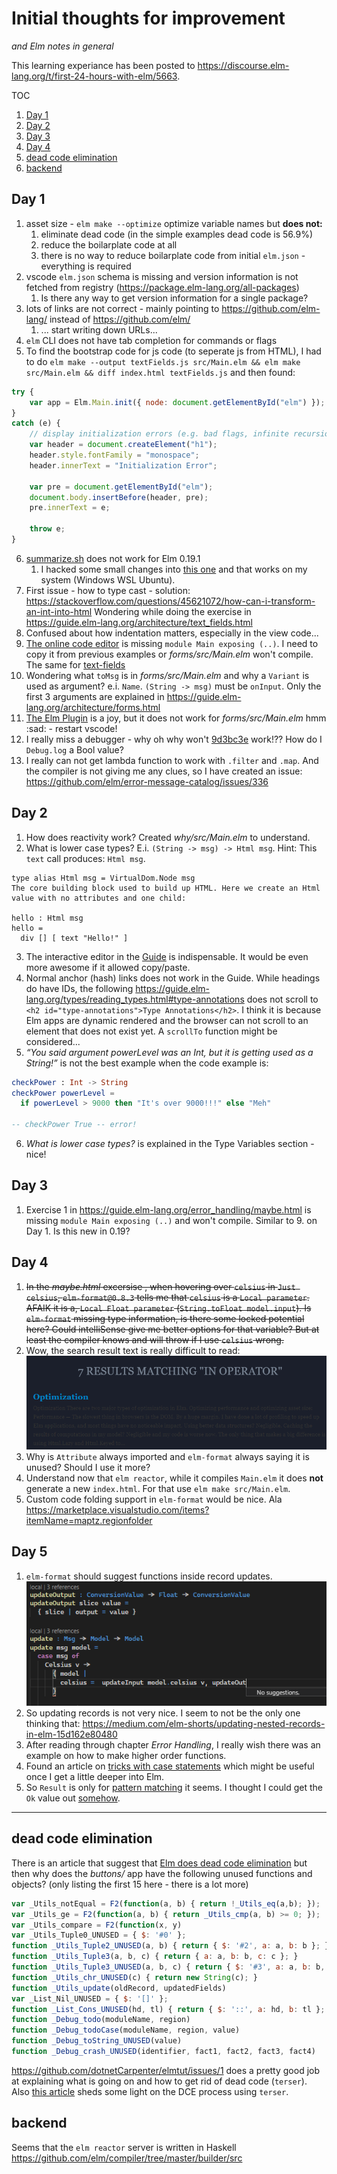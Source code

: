 # Initial thoughts for improvement
_and Elm notes in general_

This learning experiance has been posted to https://discourse.elm-lang.org/t/first-24-hours-with-elm/5663.

TOC
1. [Day 1](#Day-1)
1. [Day 2](#Day-2)
1. [Day 3](#Day-3)
1. [Day 4](#Day-4)
1. [dead code elimination](#dead-code-elimination)
1. [backend](#backend)

## Day 1
1. asset size - `elm make --optimize` optimize variable names but **does not:**
    1. eliminate dead code (in the simple examples dead code is 56.9%)
    2. reduce the boilarplate code at all
    3. there is no way to reduce boilarplate code from initial `elm.json` - everything is required
2. vscode `elm.json` schema is missing and version information is not fetched from registry (https://package.elm-lang.org/all-packages)
    1. Is there any way to get version information for a single package?
3. lots of links are not correct - mainly pointing to https://github.com/elm-lang/ instead of https://github.com/elm/
    1. ... start writing down URLs...
4. `elm` CLI does not have tab completion for commands or flags
5. To find the bootstrap code for js code (to seperate js from HTML), I had to do
`elm make --output textFields.js src/Main.elm && elm make src/Main.elm && diff index.html textFields.js` and then found:
```js
try {
	var app = Elm.Main.init({ node: document.getElementById("elm") });
}
catch (e) {
	// display initialization errors (e.g. bad flags, infinite recursion)
	var header = document.createElement("h1");
	header.style.fontFamily = "monospace";
	header.innerText = "Initialization Error";

	var pre = document.getElementById("elm");
	document.body.insertBefore(header, pre);
	pre.innerText = e;

	throw e;
}
```
6. [summarize.sh](https://gist.github.com/evancz/fc6ff4995395a1643155593a182e2de7) does not work for Elm 0.19.1
    1. I hacked some small changes into [this one](./summarize.sh) and that works on my system (Windows WSL Ubuntu).
7. First issue - how to type cast - solution: https://stackoverflow.com/questions/45621072/how-can-i-transform-an-int-into-html
Wondering while doing the exercise in https://guide.elm-lang.org/architecture/text_fields.html
8. Confused about how indentation matters, especially in the view code...
9. [The online code editor](https://elm-lang.org/examples/forms) is missing `module Main exposing (..)`. I need to copy it from
previous examples or *forms/src/Main.elm* won't compile. The same for [text-fields](https://elm-lang.org/examples/text-fields)
10. Wondering what `toMsg` is in *forms/src/Main.elm* and why a `Variant` is used as argument? e.i. `Name`.
`(String -> msg)` must be `onInput`. Only the first 3 arguments are explained in https://guide.elm-lang.org/architecture/forms.html
11. [The Elm Plugin](https://discourse.elm-lang.org/t/elm-plugin-for-visual-studio-code-0-10-0-and-new-language-server/5399) is a
joy, but it does not work for *forms/src/Main.elm* hmm :sad: - restart vscode!
12. I really miss a debugger - why oh why won't [9d3bc3e](https://github.com/dotnetCarpenter/elmtut/blob/9d3bc3e751a97675c046b9442de05d2e2839006b/forms/src/Main.elm) work!?? How do I `Debug.log` a Bool value?
13. I really can not get lambda function to work with `.filter` and `.map`. And the compiler is not giving me any clues, so I have created an issue: https://github.com/elm/error-message-catalog/issues/336


## Day 2

1. How does reactivity work? Created *why/src/Main.elm* to understand.
2. What is lower case types? E.i. `(String -> msg) -> Html msg`. Hint:
This `text` call produces: `Html msg`.
```
type alias Html msg = VirtualDom.Node msg
The core building block used to build up HTML. Here we create an Html value with no attributes and one child:

hello : Html msg
hello =
  div [] [ text "Hello!" ]
```
3. The interactive editor in the [Guide](https://guide.elm-lang.org/types/reading_types.html) is indispensable. It would be even more awesome if it allowed copy/paste.
4. Normal anchor (hash) links does not work in the Guide. While headings do have IDs, the following
https://guide.elm-lang.org/types/reading_types.html#type-annotations does not scroll to
`<h2 id="type-annotations">Type Annotations</h2>`. I think it is because Elm apps are dynamic
rendered and the browser can not scroll to an element that does not exist yet. A `scrollTo` function might be considered...
5. *“You said argument powerLevel was an Int, but it is getting used as a String!”* is not the best example when the
code example is:
```elm
checkPower : Int -> String
checkPower powerLevel =
  if powerLevel > 9000 then "It's over 9000!!!" else "Meh"

-- checkPower True -- error!
```
6. *What is lower case types?* is explained in the Type Variables section - nice!


## Day 3

1. Exercise 1 in https://guide.elm-lang.org/error_handling/maybe.html is missing `module Main exposing (..)`
and won't compile. Similar to 9. on Day 1. Is this new in 0.19?


## Day 4

1. ~~In the _maybe.html_ excersise , when hovering over `celsius` in `Just celsius`,
`elm-format@0.8.3` tells me that `celsius` is a `Local parameter`. AFAIK it is a,
`Local Float parameter` (`String.toFloat model.input`). Is `elm-format` missing type
information, is there some locked potential here? Could intelliSense give me better options
for that variable? But at least the compiler knows and will throw if I use `celsius` wrong.~~
2. Wow, the search result text is really difficult to read: ![Text snippet contrast to background is poor](./image/search_contrast.png)
3. Why is `Attribute` always imported and `elm-format` always saying it
is unused? Should I use it more?
4. Understand now that `elm reactor`, while it compiles `Main.elm` it does **not** generate a new `index.html`. For that
use `elm make src/Main.elm`.
5. Custom code folding support in `elm-format` would be nice. Ala https://marketplace.visualstudio.com/items?itemName=maptz.regionfolder


## Day 5

1. `elm-format` should suggest functions inside record updates. ![elm-format has no suggestions inside a record update](./image/no_suggestions_function.png)
2. So updating records is not very nice. I seem to not be the only one thinking that: https://medium.com/elm-shorts/updating-nested-records-in-elm-15d162e80480
3. After reading through chapter _Error Handling_, I really wish there was an example on how to make higher order functions.
4. Found an article on [tricks with case statements](https://medium.com/elm-shorts/tricks-with-case-statements-in-elm-80223b85484f) which might be useful once I get a little deeper into Elm.
5. So `Result` is only for [pattern matching](https://stackoverflow.com/questions/40953537/how-do-i-check-if-a-result-is-ok-or-err-in-elm) it seems. I thought I could get the `Ok` value out [somehow](https://github.com/dotnetCarpenter/elmtut/commit/9cc2b0bc46244a7af650f21d97d78f96c22a32be).



----------------------------------------------------------

## dead code elimination

There is an article that suggest that [Elm does dead code elimination](https://elm-lang.org/news/small-assets-without-the-headache)
but then why does the *buttons/* app have the following unused functions and objects?
(only listing the first 15 here - there is a lot more)

```js
var _Utils_notEqual = F2(function(a, b) { return !_Utils_eq(a,b); });
var _Utils_ge = F2(function(a, b) { return _Utils_cmp(a, b) >= 0; });
var _Utils_compare = F2(function(x, y)
var _Utils_Tuple0_UNUSED = { $: '#0' };
function _Utils_Tuple2_UNUSED(a, b) { return { $: '#2', a: a, b: b }; }
function _Utils_Tuple3(a, b, c) { return { a: a, b: b, c: c }; }
function _Utils_Tuple3_UNUSED(a, b, c) { return { $: '#3', a: a, b: b, c: c }; }
function _Utils_chr_UNUSED(c) { return new String(c); }
function _Utils_update(oldRecord, updatedFields)
var _List_Nil_UNUSED = { $: '[]' };
function _List_Cons_UNUSED(hd, tl) { return { $: '::', a: hd, b: tl }; }
function _Debug_todo(moduleName, region)
function _Debug_todoCase(moduleName, region, value)
function _Debug_toString_UNUSED(value)
function _Debug_crash_UNUSED(identifier, fact1, fact2, fact3, fact4)
```
https://github.com/dotnetCarpenter/elmtut/issues/1 does a pretty good job at
explaining what is going on and how to get rid of dead code (`terser`).
Also [this article](https://medium.com/better-programming/reducing-js-bundle-size-a6533c183296) sheds some light on the DCE process using `terser`.

## backend

Seems that the `elm reactor` server is written in Haskell https://github.com/elm/compiler/tree/master/builder/src
